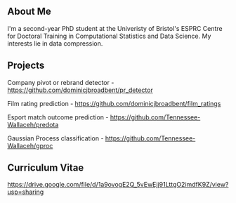 ## About Me
I'm a second-year PhD student at the Univeristy of Bristol's ESPRC Centre for Doctoral Training in Computational Statistics and Data Science. My interests lie in data compression.

## Projects
Company pivot or rebrand detector - https://github.com/dominicjbroadbent/pr_detector

Film rating prediction - https://github.com/dominicjbroadbent/film_ratings

Esport match outcome prediction - https://github.com/Tennessee-Wallaceh/predota

Gaussian Process classification - https://github.com/Tennessee-Wallaceh/gproc

## Curriculum Vitae
https://drive.google.com/file/d/1a9ovogE2Q_5vEwEjj91LttgO2imdfK9Z/view?usp=sharing

